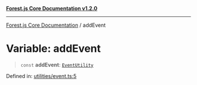 [**Forest.js Core Documentation v1.2.0**](../README.md)

***

[Forest.js Core Documentation](../README.md) / addEvent

# Variable: addEvent

> `const` **addEvent**: [`EventUtility`](../type-aliases/EventUtility.md)

Defined in: [utilities/event.ts:5](https://github.com/GrangbelrLurain/forest-js/blob/3b9f0f1236af55b74c90cc45f6935444ec94c11b/packages/core/src/utilities/event.ts#L5)
